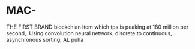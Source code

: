 # MAC-
THE FIRST BRAND blockchian item which tps is peaking at 180 million per second,.
Using convolution neural network, discrete to continuous, asynchronous sorting, AL puha
